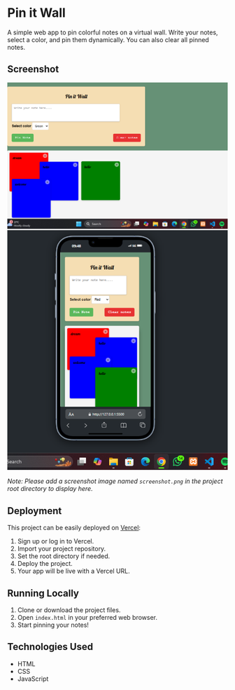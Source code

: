 # Pin it Wall

A simple web app to pin colorful notes on a virtual wall. Write your notes, select a color, and pin them dynamically. You can also clear all pinned notes.

## Screenshot

![Pin it Wall Screenshot](screenshot.png)
![Pin it Wall Screenshot](screenshot2.png)

*Note: Please add a screenshot image named `screenshot.png` in the project root directory to display here.*

## Deployment

This project can be easily deployed on [Vercel](https://vercel.com/):

1. Sign up or log in to Vercel.
2. Import your project repository.
3. Set the root directory if needed.
4. Deploy the project.
5. Your app will be live with a Vercel URL.

## Running Locally

1. Clone or download the project files.
2. Open `index.html` in your preferred web browser.
3. Start pinning your notes!

## Technologies Used

- HTML
- CSS
- JavaScript
